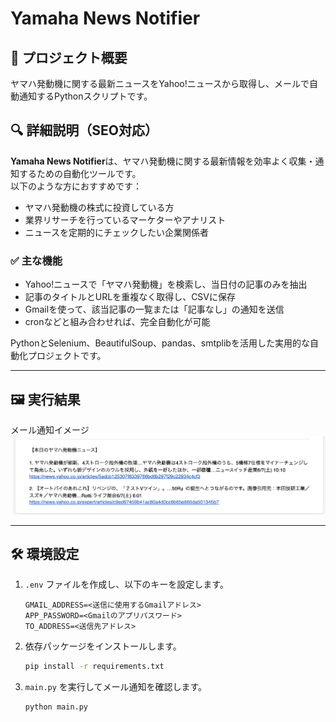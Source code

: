 # Yamaha News Notifier

## 📌 プロジェクト概要

ヤマハ発動機に関する最新ニュースをYahoo!ニュースから取得し、メールで自動通知するPythonスクリプトです。

## 🔍 詳細説明（SEO対応）

**Yamaha News Notifier**は、ヤマハ発動機に関する最新情報を効率よく収集・通知するための自動化ツールです。  
以下のような方におすすめです：

- ヤマハ発動機の株式に投資している方  
- 業界リサーチを行っているマーケターやアナリスト  
- ニュースを定期的にチェックしたい企業関係者

### ✅ 主な機能

- Yahoo!ニュースで「ヤマハ発動機」を検索し、当日付の記事のみを抽出  
- 記事のタイトルとURLを重複なく取得し、CSVに保存  
- Gmailを使って、該当記事の一覧または「記事なし」の通知を送信  
- cronなどと組み合わせれば、完全自動化が可能

PythonとSelenium、BeautifulSoup、pandas、smtplibを活用した実用的な自動化プロジェクトです。

---

## 🖼️ 実行結果
メール通知イメージ
![result.png](images/result.png)

---

## 🛠️ 環境設定

1. `.env` ファイルを作成し、以下のキーを設定します。

   ```
   GMAIL_ADDRESS=<送信に使用するGmailアドレス>
   APP_PASSWORD=<Gmailのアプリパスワード>
   TO_ADDRESS=<送信先アドレス>
   ```

2. 依存パッケージをインストールします。

   ```bash
   pip install -r requirements.txt
   ```

3. `main.py` を実行してメール通知を確認します。

   ```bash
   python main.py
   ```
